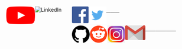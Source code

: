 <a href="https://www.youtube.com/channel/UC5TCo8gN5fILJ2sojGcOpxA"><img src="youtube_social_icon_red.png" alt="YouTube" align="left" height="48" width="78" >&nbsp;&nbsp;&nbsp;</a><a href="http://linkedin.com/in/analupadhyay1998"><img src="Linkedin-Logo-2003–2011.png" alt="LinkedIn" align="left" height="55" width="100" >&nbsp;&nbsp;&nbsp;</a><a href="https://www.facebook.com/InnovationbyAnalupadhyay/"><img src="584ac2d03ac3a570f94a666d.png" alt="Facebook" align="left" height="45" width="45" >&nbsp;&nbsp;&nbsp;</a><a href="https://twitter.com/InnovationInyou"><img src="580b57fcd9996e24bc43c53e.png" alt="Twitter" align="left" height="48" width="48" ></a>
\
\
\
<a href="https://github.com/InnovationInyou"><img src="25231.png" alt="github" align="left" height="48" width="48" >&nbsp;&nbsp;&nbsp;&nbsp;&nbsp;&nbsp;&nbsp;</a><a href="https://www.reddit.com/u/Creativeinsaan/?utm_source=share&utm_medium=ios_app&utm_name=iossmf"><img src="iDdntscPf-nfWKqzHRGFmhVxZm4hZgaKe5oyFws-yzA.png" alt="reddit" align="left" height="48" width="48" >&nbsp;&nbsp;&nbsp;&nbsp;&nbsp;&nbsp;&nbsp;</a><a href="https://instagram.com/innovationin_you?igshid=1fkp8yasn425p"><img src="7172161b580470deb78078669236d2c1.jpg" alt="Instagram" align="left" height="48" width="48" >&nbsp;&nbsp;&nbsp;&nbsp;&nbsp;&nbsp;&nbsp;</a><a href="mailto:innovationinyou06@gmail.com"><img src="5847fafdcef1014c0b5e48ce.png" alt="Instagram" align="left" height="40" width="55" ></a> 
